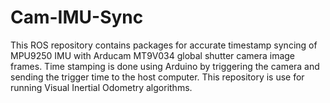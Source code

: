 # Cam-IMU-Sync
This ROS repository contains packages for accurate timestamp syncing of MPU9250 IMU with Arducam MT9V034 global shutter camera image frames. Time stamping is done using Arduino by triggering the camera and sending the trigger time to the host computer.  This repository is use for running Visual Inertial Odometry algorithms.

